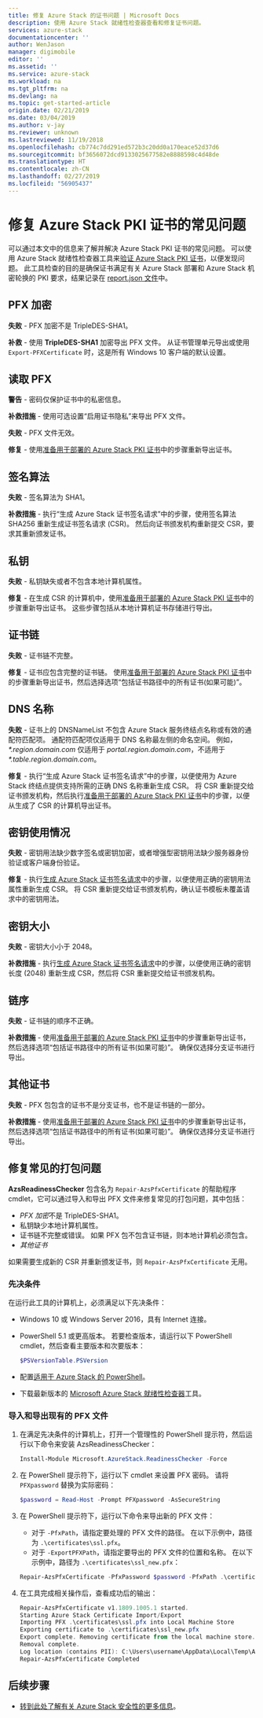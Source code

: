 ```yaml
---
title: 修复 Azure Stack 的证书问题 | Microsoft Docs
description: 使用 Azure Stack 就绪性检查器查看和修复证书问题。
services: azure-stack
documentationcenter: ''
author: WenJason
manager: digimobile
editor: ''
ms.assetid: ''
ms.service: azure-stack
ms.workload: na
ms.tgt_pltfrm: na
ms.devlang: na
ms.topic: get-started-article
origin.date: 02/21/2019
ms.date: 03/04/2019
ms.author: v-jay
ms.reviewer: unknown
ms.lastreviewed: 11/19/2018
ms.openlocfilehash: cb774c7dd291ed572b3c20dd0a170eace52d37d6
ms.sourcegitcommit: bf3656072dcd9133025677582e8888598c4d48de
ms.translationtype: HT
ms.contentlocale: zh-CN
ms.lasthandoff: 02/27/2019
ms.locfileid: "56905437"
---
```

# <a name="remediate-common-issues-for-azure-stack-pki-certificates"></a>修复 Azure Stack PKI 证书的常见问题

可以通过本文中的信息来了解并解决 Azure Stack PKI 证书的常见问题。 可以使用 Azure Stack 就绪性检查器工具来[验证 Azure Stack PKI 证书](azure-stack-validate-pki-certs.md)，以便发现问题。 此工具检查的目的是确保证书满足有关 Azure Stack 部署和 Azure Stack 机密轮换的 PKI 要求，结果记录在 [report.json 文件](azure-stack-validation-report.md)中。  

## <a name="pfx-encryption"></a>PFX 加密

**失败** - PFX 加密不是 TripleDES-SHA1。

**补救** - 使用 **TripleDES-SHA1** 加密导出 PFX 文件。 从证书管理单元导出或使用 `Export-PFXCertificate` 时，这是所有 Windows 10 客户端的默认设置。

## <a name="read-pfx"></a>读取 PFX

**警告** - 密码仅保护证书中的私密信息。  

**补救措施** - 使用可选设置“启用证书隐私”来导出 PFX 文件。  

**失败** - PFX 文件无效。  

**修复** - 使用[准备用于部署的 Azure Stack PKI 证书](azure-stack-prepare-pki-certs.md)中的步骤重新导出证书。

## <a name="signature-algorithm"></a>签名算法

**失败** - 签名算法为 SHA1。

**补救措施** - 执行“生成 Azure Stack 证书签名请求”中的步骤，使用签名算法 SHA256 重新生成证书签名请求 (CSR)。 然后向证书颁发机构重新提交 CSR，要求其重新颁发证书。

## <a name="private-key"></a>私钥

**失败** - 私钥缺失或者不包含本地计算机属性。  

**修复** - 在生成 CSR 的计算机中，使用[准备用于部署的 Azure Stack PKI 证书](azure-stack-prepare-pki-certs.md#prepare-certificates-for-deployment)中的步骤重新导出证书。 这些步骤包括从本地计算机证书存储进行导出。

## <a name="certificate-chain"></a>证书链

**失败** - 证书链不完整。  

**修复** - 证书应包含完整的证书链。 使用[准备用于部署的 Azure Stack PKI 证书](azure-stack-prepare-pki-certs.md#prepare-certificates-for-deployment)中的步骤重新导出证书，然后选择选项“包括证书路径中的所有证书(如果可能)”。

## <a name="dns-names"></a>DNS 名称

**失败** - 证书上的 DNSNameList 不包含 Azure Stack 服务终结点名称或有效的通配符匹配项。 通配符匹配项仅适用于 DNS 名称最左侧的命名空间。 例如，_*.region.domain.com_ 仅适用于 *portal.region.domain.com*，不适用于 _*.table.region.domain.com_。

**修复** - 执行“生成 Azure Stack 证书签名请求”中的步骤，以便使用为 Azure Stack 终结点提供支持所需的正确 DNS 名称重新生成 CSR。 将 CSR 重新提交给证书颁发机构，然后执行[准备用于部署的 Azure Stack PKI 证书](azure-stack-prepare-pki-certs.md#prepare-certificates-for-deployment)中的步骤，以便从生成了 CSR 的计算机导出证书。  

## <a name="key-usage"></a>密钥使用情况

**失败** - 密钥用法缺少数字签名或密钥加密，或者增强型密钥用法缺少服务器身份验证或客户端身份验证。  

**修复** - 执行[生成 Azure Stack 证书签名请求](azure-stack-get-pki-certs.md)中的步骤，以便使用正确的密钥用法属性重新生成 CSR。 将 CSR 重新提交给证书颁发机构，确认证书模板未覆盖请求中的密钥用法。

## <a name="key-size"></a>密钥大小

**失败** - 密钥大小小于 2048。

**补救措施** - 执行[生成 Azure Stack 证书签名请求](azure-stack-get-pki-certs.md)中的步骤，以便使用正确的密钥长度 (2048) 重新生成 CSR，然后将 CSR 重新提交给证书颁发机构。

## <a name="chain-order"></a>链序

**失败** - 证书链的顺序不正确。  

**补救措施** - 使用[准备用于部署的 Azure Stack PKI 证书](azure-stack-prepare-pki-certs.md#prepare-certificates-for-deployment)中的步骤重新导出证书，然后选择选项“包括证书路径中的所有证书(如果可能)”。 确保仅选择分支证书进行导出。

## <a name="other-certificates"></a>其他证书

**失败** - PFX 包包含的证书不是分支证书，也不是证书链的一部分。  

**补救措施** - 使用[准备用于部署的 Azure Stack PKI 证书](azure-stack-prepare-pki-certs.md#prepare-certificates-for-deployment)中的步骤重新导出证书，然后选择选项“包括证书路径中的所有证书(如果可能)”。 确保仅选择分支证书进行导出。

## <a name="fix-common-packaging-issues"></a>修复常见的打包问题

**AzsReadinessChecker** 包含名为 `Repair-AzsPfxCertificate` 的帮助程序 cmdlet，它可以通过导入和导出 PFX 文件来修复常见的打包问题，其中包括：

- *PFX 加密*不是 TripleDES-SHA1。
- 私钥缺少本地计算机属性。
- 证书链不完整或错误。 如果 PFX 包不包含证书链，则本地计算机必须包含。
- *其他证书*

如果需要生成新的 CSR 并重新颁发证书，则 `Repair-AzsPfxCertificate` 无用。

### <a name="prerequisites"></a>先决条件

在运行此工具的计算机上，必须满足以下先决条件：

- Windows 10 或 Windows Server 2016，具有 Internet 连接。
- PowerShell 5.1 或更高版本。 若要检查版本，请运行以下 PowerShell cmdlet，然后查看主要版本和次要版本：

   ```powershell
   $PSVersionTable.PSVersion
   ```

- 配置[适用于 Azure Stack 的 PowerShell](azure-stack-powershell-install.md)。
- 下载最新版本的 [Microsoft Azure Stack 就绪性检查器](https://aka.ms/AzsReadinessChecker)工具。

### <a name="import-and-export-an-existing-pfx-file"></a>导入和导出现有的 PFX 文件

1. 在满足先决条件的计算机上，打开一个管理性的 PowerShell 提示符，然后运行以下命令来安装 AzsReadinessChecker：

   ```powershell
   Install-Module Microsoft.AzureStack.ReadinessChecker -Force
   ```

2. 在 PowerShell 提示符下，运行以下 cmdlet 来设置 PFX 密码。 请将 `PFXpassword` 替换为实际密码：

   ```powershell
   $password = Read-Host -Prompt PFXpassword -AsSecureString
   ```

3. 在 PowerShell 提示符下，运行以下命令来导出新的 PFX 文件：

   - 对于 `-PfxPath`，请指定要处理的 PFX 文件的路径。 在以下示例中，路径为 `.\certificates\ssl.pfx`。
   - 对于 `-ExportPFXPath`，请指定要导出的 PFX 文件的位置和名称。 在以下示例中，路径为 `.\certificates\ssl_new.pfx`：

   ```powershell
   Repair-AzsPfxCertificate -PfxPassword $password -PfxPath .\certificates\ssl.pfx -ExportPFXPath .\certificates\ssl_new.pfx
   ```  

4. 在工具完成相关操作后，查看成功后的输出：

   ```powershell
   Repair-AzsPfxCertificate v1.1809.1005.1 started.
   Starting Azure Stack Certificate Import/Export
   Importing PFX .\certificates\ssl.pfx into Local Machine Store
   Exporting certificate to .\certificates\ssl_new.pfx
   Export complete. Removing certificate from the local machine store.
   Removal complete.
   Log location (contains PII): C:\Users\username\AppData\Local\Temp\AzsReadinessChecker\AzsReadinessChecker.log
   Repair-AzsPfxCertificate Completed
   ```

## <a name="next-steps"></a>后续步骤

- [转到此处了解有关 Azure Stack 安全性的更多信息](azure-stack-rotate-secrets.md)。
